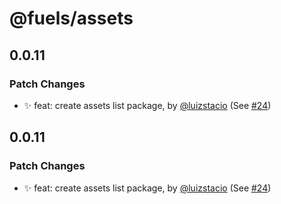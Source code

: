 # @fuels/assets

## 0.0.11

### Patch Changes

- ✨ feat: create assets list package, by [@luizstacio](https://github.com/luizstacio) (See [#24](https://github.com/FuelLabs/fuels-npm-packs/pull/24))

## 0.0.11

### Patch Changes

- ✨ feat: create assets list package, by [@luizstacio](https://github.com/luizstacio) (See [#24](https://github.com/FuelLabs/fuels-npm-packs/pull/24))
